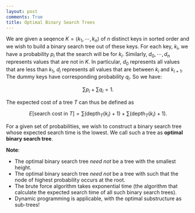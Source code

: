```yaml
---
layout: post
comments: True
title: Optimal Binary Search Trees
---
```


We are given a seqence $K = \langle k_1, \cdots, k_n \rangle$ of $n$ distinct keys in sorted order and we wish to build a binary search tree out of these keys. For each key, $k_i$, we have a probability $p_i$ that the search will be for $k_i$. Similarly, $d_0,\cdots, d_n$ represents values that are not in $K$. In particular, $d_0$ represents all values that are less than $k_1$, $d_i$ represents all values that are between $k_i$ and $k_{i+1}$. The dummy keys have corresponding probability $q_i$. So we have:

$$ \sum p_i + \sum q_i = 1.$$

The expected cost of a tree $T$ can thus be defined as

$$ E[\text{search cost in } T] = \sum(\text{depth}_T(k_i)+1) + \sum (\text{depth}_T(k_i)+1).$$

For a given set of probabilities, we wish to construct a binary search tree whose expected search time is the lowest. We call such a tree as **optimal binary search tree**.

**Note**:

* The optimal binary search tree *need not* be a tree with the smallest height.
* The optimal binary search tree *need not* be a tree with such that the node of highest probability occurs at the root.
* The brute force algorithm takes exponential time (the algorithm that calculate the expected search time of all such binary search trees).
* Dynamic programming is applicable, with the optimal substructure as sub-trees!






